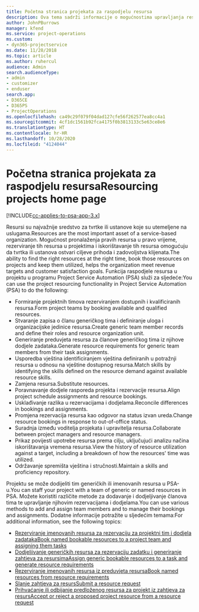 ```yaml
---
title: Početna stranica projekata za raspodjelu resursa
description: Ova tema sadrži informacije o mogućnostima upravljanja resursima u aplikaciji Project Service Automation (PSA) za Dynamics 365.
author: JohnPBurrows
manager: kfend
ms.service: project-operations
ms.custom:
- dyn365-projectservice
ms.date: 11/28/2018
ms.topic: article
ms.author: ruhercul
audience: Admin
search.audienceType:
- admin
- customizer
- enduser
search.app:
- D365CE
- D365PS
- ProjectOperations
ms.openlocfilehash: ca49c29f079f04dad127cfe56f262577ea8cc4a1
ms.sourcegitcommit: 4cf1dc1561b92fca4175f0b3813133c5e63ce8e6
ms.translationtype: HT
ms.contentlocale: hr-HR
ms.lasthandoff: 10/28/2020
ms.locfileid: "4124044"
---
```

# <a name="resourcing-projects-home-page"></a><span data-ttu-id="139ad-103">Početna stranica projekata za raspodjelu resursa</span><span class="sxs-lookup"><span data-stu-id="139ad-103">Resourcing projects home page</span></span>

[!INCLUDE[cc-applies-to-psa-app-3.x](../includes/cc-applies-to-psa-app-3x.md)]

<span data-ttu-id="139ad-104">Resursi su najvažnije sredstvo za tvrtke ili ustanove koje su utemeljene na uslugama.</span><span class="sxs-lookup"><span data-stu-id="139ad-104">Resources are the most important asset of a service-based organization.</span></span> <span data-ttu-id="139ad-105">Mogućnost pronalaženja pravih resursa u pravo vrijeme, rezerviranje tih resursa u projektima i iskorištavanje tih resursa omogućuju da tvrtka ili ustanova ostvari ciljeve prihoda i zadovoljstva klijenata.</span><span class="sxs-lookup"><span data-stu-id="139ad-105">The ability to find the right resources at the right time, book those resources on projects and keep them utilized, helps the organization meet revenue targets and customer satisfaction goals.</span></span> <span data-ttu-id="139ad-106">Funkcija raspodjele resursa u projektu u programu Project Service Automation (PSA) služi za sljedeće:</span><span class="sxs-lookup"><span data-stu-id="139ad-106">You can use the project resourcing functionality in Project Service Automation (PSA) to do the following:</span></span>

- <span data-ttu-id="139ad-107">Formiranje projektnih timova rezerviranjem dostupnih i kvalificiranih resursa.</span><span class="sxs-lookup"><span data-stu-id="139ad-107">Form project teams by booking available and qualified resources.</span></span>
- <span data-ttu-id="139ad-108">Stvaranje zapisa o članu generičkog tima i definiranje uloga i organizacijske jedinice resursa.</span><span class="sxs-lookup"><span data-stu-id="139ad-108">Create generic team member records and define their roles and resource organization unit.</span></span>
- <span data-ttu-id="139ad-109">Generiranje preduvjeta resursa za članove generičkog tima iz njihove dodjele zadataka.</span><span class="sxs-lookup"><span data-stu-id="139ad-109">Generate resource requirements for generic team members from their task assignments.</span></span>
- <span data-ttu-id="139ad-110">Usporedba vještina identificiranjem vještina definiranih u potražnji resursa u odnosu na vještine dostupnog resursa.</span><span class="sxs-lookup"><span data-stu-id="139ad-110">Match skills by identifying the skills defined on the resource demand against available resource skills.</span></span>
- <span data-ttu-id="139ad-111">Zamjena resursa.</span><span class="sxs-lookup"><span data-stu-id="139ad-111">Substitute resources.</span></span>
- <span data-ttu-id="139ad-112">Poravnavanje dodjele rasporeda projekta i rezervacije resursa.</span><span class="sxs-lookup"><span data-stu-id="139ad-112">Align project schedule assignments and resource bookings.</span></span>
- <span data-ttu-id="139ad-113">Usklađivanje razlika u rezervacijama i dodjelama.</span><span class="sxs-lookup"><span data-stu-id="139ad-113">Reconcile differences in bookings and assignments.</span></span>
- <span data-ttu-id="139ad-114">Promjena rezervacija resursa kao odgovor na status izvan ureda.</span><span class="sxs-lookup"><span data-stu-id="139ad-114">Change resource bookings in response to out-of-office status.</span></span>
- <span data-ttu-id="139ad-115">Suradnja između voditelja projekata i upravitelja resursa.</span><span class="sxs-lookup"><span data-stu-id="139ad-115">Collaborate between project managers and resource managers.</span></span>
- <span data-ttu-id="139ad-116">Prikaz povijesti upotrebe resursa prema cilju, uključujući analizu načina iskorištavanja vremena resursa.</span><span class="sxs-lookup"><span data-stu-id="139ad-116">View the history of resource utilization against a target, including a breakdown of how the resources' time was utilized.</span></span>
- <span data-ttu-id="139ad-117">Održavanje spremišta vještina i stručnosti.</span><span class="sxs-lookup"><span data-stu-id="139ad-117">Maintain a skills and proficiency repository.</span></span>


<span data-ttu-id="139ad-118">Projektu se može dodijeliti tim generičkih ili imenovanih resursa u PSA-u.</span><span class="sxs-lookup"><span data-stu-id="139ad-118">You can staff your project with a team of generic or named resources in PSA.</span></span> <span data-ttu-id="139ad-119">Možete koristiti različite metode za dodavanje i dodjeljivanje članova tima te upravljanje njihovim rezervacijama i dodjelama.</span><span class="sxs-lookup"><span data-stu-id="139ad-119">You can use various methods to add and assign team members and to manage their bookings and assignments.</span></span> <span data-ttu-id="139ad-120">Dodatne informacije potražite u sljedećim temama:</span><span class="sxs-lookup"><span data-stu-id="139ad-120">For additional information, see the following topics:</span></span>

- [<span data-ttu-id="139ad-121">Rezerviranje imenovanih resursa za rezervaciju za projektni tim i dodjela zadataka</span><span class="sxs-lookup"><span data-stu-id="139ad-121">Book named bookable resources to a project team and assigning them tasks</span></span>](assign-named-bookable-resource.md)
- [<span data-ttu-id="139ad-122">Dodjeljivanje generičkih resursa za rezervaciju zadatku i generiranje zahtjeva za resursima</span><span class="sxs-lookup"><span data-stu-id="139ad-122">Assign generic bookable resources to a task and generate resource requirements</span></span>](assign-generic-bookable-resource.md)
- [<span data-ttu-id="139ad-123">Rezerviranje imenovanih resursa iz preduvjeta resursa</span><span class="sxs-lookup"><span data-stu-id="139ad-123">Book named resources from resource requirements</span></span>](book-named-resource.md)
- [<span data-ttu-id="139ad-124">Slanje zahtjeva za resurs</span><span class="sxs-lookup"><span data-stu-id="139ad-124">Submit a resource request</span></span>](submit-resource-request.md)
- [<span data-ttu-id="139ad-125">Prihvaćanje ili odbijanje predloženog resursa za projekt iz zahtjeva za resurs</span><span class="sxs-lookup"><span data-stu-id="139ad-125">Accept or reject a proposed project resource from a resource request</span></span>](accept-reject-proposed-resource.md)
